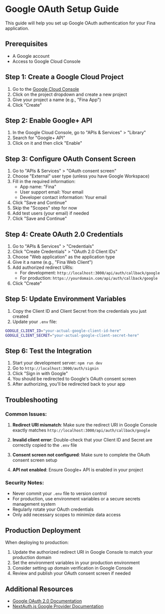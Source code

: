 # Google OAuth Setup Guide

This guide will help you set up Google OAuth authentication for your Fina application.

## Prerequisites

- A Google account
- Access to Google Cloud Console

## Step 1: Create a Google Cloud Project

1. Go to the [Google Cloud Console](https://console.cloud.google.com/)
2. Click on the project dropdown and create a new project
3. Give your project a name (e.g., "Fina App")
4. Click "Create"

## Step 2: Enable Google+ API

1. In the Google Cloud Console, go to "APIs & Services" > "Library"
2. Search for "Google+ API" 
3. Click on it and then click "Enable"

## Step 3: Configure OAuth Consent Screen

1. Go to "APIs & Services" > "OAuth consent screen"
2. Choose "External" user type (unless you have Google Workspace)
3. Fill in the required information:
   - App name: "Fina"
   - User support email: Your email
   - Developer contact information: Your email
4. Click "Save and Continue"
5. Skip the "Scopes" step for now
6. Add test users (your email) if needed
7. Click "Save and Continue"

## Step 4: Create OAuth 2.0 Credentials

1. Go to "APIs & Services" > "Credentials"
2. Click "Create Credentials" > "OAuth 2.0 Client IDs"
3. Choose "Web application" as the application type
4. Give it a name (e.g., "Fina Web Client")
5. Add authorized redirect URIs:
   - For development: `http://localhost:3000/api/auth/callback/google`
   - For production: `https://yourdomain.com/api/auth/callback/google`
6. Click "Create"

## Step 5: Update Environment Variables

1. Copy the Client ID and Client Secret from the credentials you just created
2. Update your `.env` file:

```bash
GOOGLE_CLIENT_ID="your-actual-google-client-id-here"
GOOGLE_CLIENT_SECRET="your-actual-google-client-secret-here"
```

## Step 6: Test the Integration

1. Start your development server: `npm run dev`
2. Go to `http://localhost:3000/auth/signin`
3. Click "Sign in with Google"
4. You should be redirected to Google's OAuth consent screen
5. After authorizing, you'll be redirected back to your app

## Troubleshooting

### Common Issues:

1. **Redirect URI mismatch**: Make sure the redirect URI in Google Console exactly matches `http://localhost:3000/api/auth/callback/google`

2. **Invalid client error**: Double-check that your Client ID and Secret are correctly copied to the `.env` file

3. **Consent screen not configured**: Make sure to complete the OAuth consent screen setup

4. **API not enabled**: Ensure Google+ API is enabled in your project

### Security Notes:

- Never commit your `.env` file to version control
- For production, use environment variables or a secure secrets management system
- Regularly rotate your OAuth credentials
- Only add necessary scopes to minimize data access

## Production Deployment

When deploying to production:

1. Update the authorized redirect URI in Google Console to match your production domain
2. Set the environment variables in your production environment
3. Consider setting up domain verification in Google Console
4. Review and publish your OAuth consent screen if needed

## Additional Resources

- [Google OAuth 2.0 Documentation](https://developers.google.com/identity/protocols/oauth2)
- [NextAuth.js Google Provider Documentation](https://next-auth.js.org/providers/google)